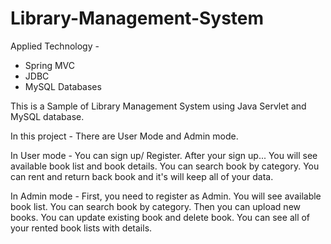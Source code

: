 # Library-Management-System

Applied Technology - 
 - Spring MVC
 - JDBC
 - MySQL Databases

This is a Sample of Library Management System using Java Servlet and MySQL database.

In this project - There are User Mode and Admin mode.

In User mode - You can sign up/ Register. After your sign up... You will see available book list and book details. You can search book by category. You can rent and return back book and it's will keep all of your data.

In Admin mode - First, you need to register as Admin. You will see available book list. You can search book by category. Then you can upload new books. You can update existing book and delete book. You can see all of your rented book lists with details.
